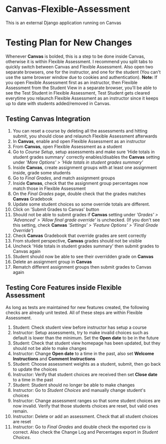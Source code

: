 # Canvas-Flexible-Assessment
This is an external Django application running on Canvas

# Testing Plan for New Changes
Whenever **Canvas** is bolded, this is a step to be done inside Canvas, otherwise it is within Flexible Assessment. I recommend you split tabs to quickly switch between Canvas and Flexible Assessment. Also open two separate browsers, one for the instructor, and one for the student (You can't use the same browser window due to cookies and authentication). **Note:** If you open Flexible Assessment first as an instructor, then Flexible Assessment from the Student View in a separate browser, you'll be able to see the Test Student in Flexible Assessment, Test Student gets cleared everytime you relaunch Flexible Assessment as an instructor since it keeps up to date with students added/removed in Canvas.
## Testing Canvas Integration
1. You can reset a course by deleting all the assessments and hitting submit, you should close and relaunch Flexible Assessment afterwards
2. In **Canvas**, enable and open Flexible Assessment as an instructor
3. From **Canvas**, open Flexible Assessment as a student
4. Go to _Course Setup_, setup assessments and make sure 'Hide totals in student grades summary' correctly enables/disables the **Canvas** setting under _'More Options' > 'Hide totals in student grades summary'_
5. Inside **Canvas**, create assignment groups with at least one assignment inside, grade some students
6. Go to _Final Grades_, and match assignment groups
7. Inside **Canvas**, check that the assignment group percentages now match those in Flexible Assessment
8. On the _Final Grades_ page, double check that the grades matches **Canvas** Gradebook
9. Update some student choices so some override totals are different. 
10. Click on 'Submit Grades to Canvas' button
11. Should not be able to submit grades if **Canvas** setting under _'Grades' > 'Advanced' > 'Allow final grade override'_ is unchecked. (If you don't see this setting, check **Canvas** _'Settings' > 'Feature Options' > 'Final Grade Override'_)
12. Check **Canvas** Gradebook that override grades are sent correctly
13. From student perspective, **Canvas** grades should not be visible
14. Uncheck 'Hide totals in student grades summary' then submit grades to Canvas again
15. Student should now be able to see their overridden grade on **Canvas**
16. Delete an assignment group in **Canvas**
17. Rematch different assignment groups then submit grades to Canvas again

## Testing Core Features inside Flexible Assessment
As long as tests are maintained for new features created, the following checks are already unit tested. All of these steps are within Flexible Assessment.

1. Student: Check student view before instructor has setup a course
2. Instructor: Setup assessments, try to make invalid choices such as default is lower than the minimum. Set the **Open date** to be in the future
3. Student: Check that student view homepage has been updated, but they should not be able to make changes
4. Instructor: Change **Open date** to a time in the past, also set **Welcome Instructions** and **Comment Instructions**
5. Student: Choose assessment weights as a student, submit, then go back to update the choices
6. Instructor: Verify that student choices are received then set **Close date** to a time in the past
7. Student: Student should no longer be able to make changes
8. Instructor: Go to _Student Choices_ and manually change student's choices
9. Instructor: Change assessment ranges so that some student choices are now invalid. Verify that those students choices are reset, but valid ones remain.
10. Instructor: Delete or add an assessment. Check that all student choices are reset
11. Instructor: Go to _Final Grades_ and double check the exported csv is correct. Also check the Change Log and Percentages export in _Student Choices_.


